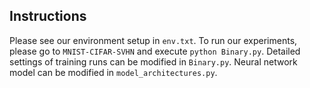 ## Instructions

Please see our environment setup in `env.txt`.
To run our experiments, please go to `MNIST-CIFAR-SVHN` and execute `python Binary.py`.
Detailed settings of training runs can be modified in `Binary.py`. Neural network model can be modified in `model_architectures.py`.

